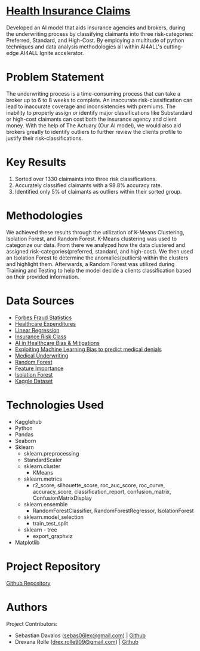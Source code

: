 # [Health Insurance Claims](https://the-actuary-health-insurance-claims.streamlit.app/)
Developed an AI model that aids insurance agencies and brokers, during the underwriting process by classifying claimants into three risk-categories: Preferred, Standard, and High-Cost.  By employing a multitude of python techniques and data analysis methodologies all within AI4ALL's cutting-edge AI4ALL Ignite accelerator.

# Problem Statement
The underwriting process is a time-consuming process that can take a broker up to 6 to 8 weeks to complete. An inaccurate risk-classification can lead to inaccurate coverage and inconsistencies with premiums. The inability to properly assign or identify major classifications like Substandard or high-cost claimants can cost both the insurance agency and client money. With the help of The Actuary (Our AI model), we would also aid brokers greatly to identify outliers to further review the clients profile to justify their risk-classifications.

# Key Results
1. Sorted over 1330 claimaints into three risk classifications.
2. Accurately classified claimants with a 98.8% accuracy rate.
3. Identified only 5% of claimants as outliers within their sorted group.

# Methodologies
We achieved these results through the utilization of K-Means Clustering, Isolation Forest, and Random Forest. K-Means clustering was used to categorize our data. From there we analyzed how the data clustered and assigned risk-categories(preferred, standard, and high-cost). We then used an Isolation Forest to determine the anomalies(outliers) within the clusters and highlight them. Afterwards, a Random Forest was utilized during Training and Testing to help the model decide a clients classification based on their provided information. 

# Data Sources
* [Forbes Fraud Statistics  ](https://www.forbes.com/advisor/insurance/fraud-statistics/)  	
* [Healthcare Expenditures ](https://meps.ahrq.gov/data_files/publications/st533/stat533.shtml)   	
* [Linear Regression ](https://www.geeksforgeeks.org/machine-learning/ml-linear-regression/)  	
* [Insurance Risk Class](https://www.investopedia.com/terms/i/insurance-risk-class.asp)  	
* [AI in Healthcare Bias & Mitigations](https://www.nature.com/articles/s41746-023-00858-z)   	
* [Exploiting Machine Learning Bias to predict medical denials  ](https://ojs.aaai.org/index.php/AAAI-SS/article/download/31181/33341/35237)	
* [Medical Underwriting  ](https://www.investopedia.com/terms/m/medical-underwriting.asp)	
* [Random Forest  ](https://www.geeksforgeeks.org/machine-learning/random-forest-algorithm-in-machine-learning/)	
* [Feature Importance  ](https://www.geeksforgeeks.org/machine-learning/understanding-feature-importance-and-visualization-of-tree-models/)	
* [Isolation Forest ](https://scikit-learn.org/stable/modules/generated/sklearn.ensemble.IsolationForest.html)	
* [Kaggle Dataset ](https://www.kaggle.com/code/yash9439/health-insurance-claims-eda/notebook)	

# Technologies Used
* Kagglehub  
* Python  
* Pandas  
* Seaborn  
* Sklearn  
  * sklearn.preprocessing    
  * StandardScaler   
  * sklearn.cluster  
    * KMeans  
  * sklearn.metrics 
    * r2_score, silhouette_score, roc_auc_score, roc_curve, accuracy_score, classification_report, confusion_matrix, ConfusionMatrixDisplay   
  * sklearn.ensemble     
    * RandomForestClassifier, RandomForestRegressor, IsolationForest    
  * sklearn.model_selection  
    * train_test_split     
  * sklearn - tree  
    * export_graphviz
* Matplotlib   

# Project Repository
[Github Repository](https://github.com/Drexana/15A---Health-Insurance-Claims)

# Authors
Project Contributors:  
* Sebastian Davalos (sebas06lex@gmail.com) | [Github  ](https://github.com/chumboooo)		
* Drexana Rolle (drex.rolle909@gmail.com) | [Github](https://github.com/Drexana)		
